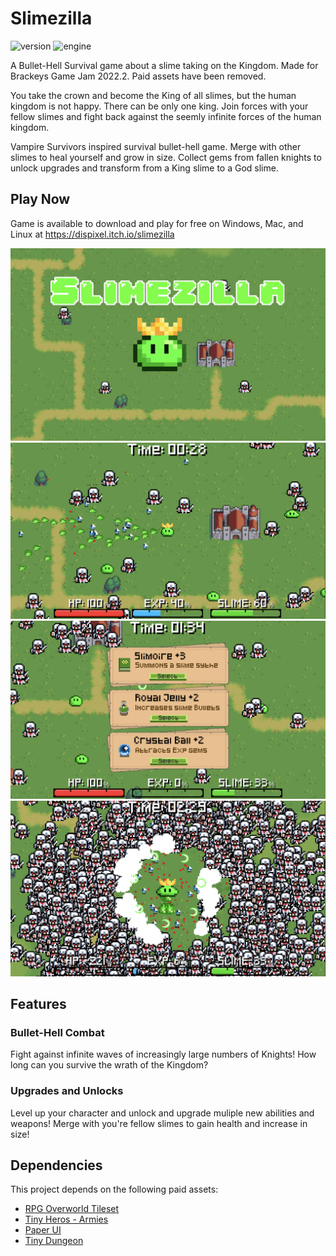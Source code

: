 # Slimezilla

![version](https://img.shields.io/badge/Version-1.0-green)
![engine](https://img.shields.io/badge/Engine-Unity-blue)

A Bullet-Hell Survival game about a slime taking on the Kingdom. Made for Brackeys Game Jam 2022.2. Paid assets have been removed.

You take the crown and become the King of all slimes, but the human kingdom is not happy. There can be only one king. Join forces with your fellow slimes and fight back against the seemly infinite forces of the human kingdom.

Vampire Survivors inspired survival bullet-hell game. Merge with other slimes to heal yourself and grow in size. Collect gems from fallen knights to unlock upgrades and transform from a King slime to a God slime.

## Play Now

Game is available to download and play for free on Windows, Mac, and Linux at https://dispixel.itch.io/slimezilla

![alt text](https://github.com/Nanoparty/Slimezilla/blob/master/Screenshots/cover_art.png?raw=true)
![screenshot](Screenshots/1.png)
![screenshot](Screenshots/2.png)
![screenshot](Screenshots/3.png)

## Features

### Bullet-Hell Combat

Fight against infinite waves of increasingly large numbers of Knights! How long can you survive the wrath of the Kingdom?

### Upgrades and Unlocks

Level up your character and unlock and upgrade muliple new abilities and weapons! Merge with you're fellow slimes to gain health and increase in size!

## Dependencies
This project depends on the following paid assets:

- [RPG Overworld Tileset](https://mattwalkden.itch.io/rpg-overworld-tileset)
- [Tiny Heros - Armies](https://itch.io/queue/c/1574960/tiny-tiny-heroes?game_id=143785)
- [Paper UI](https://humblepixel.itch.io/super-asset-bundle-2-adventure-time)
- [Tiny Dungeon](https://oryxdesignlab.itch.io/tiny-dungeon)

